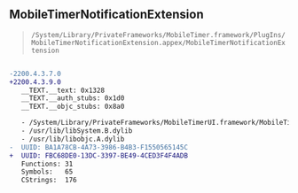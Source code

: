 ## MobileTimerNotificationExtension

> `/System/Library/PrivateFrameworks/MobileTimer.framework/PlugIns/MobileTimerNotificationExtension.appex/MobileTimerNotificationExtension`

```diff

-2200.4.3.7.0
+2200.4.3.9.0
   __TEXT.__text: 0x1328
   __TEXT.__auth_stubs: 0x1d0
   __TEXT.__objc_stubs: 0x8a0

   - /System/Library/PrivateFrameworks/MobileTimerUI.framework/MobileTimerUI
   - /usr/lib/libSystem.B.dylib
   - /usr/lib/libobjc.A.dylib
-  UUID: BA1A78CB-4A73-3986-B4B3-F1550565145C
+  UUID: FBC68DE0-13DC-3397-BE49-4CED3F4F4ADB
   Functions: 31
   Symbols:   65
   CStrings:  176

```

